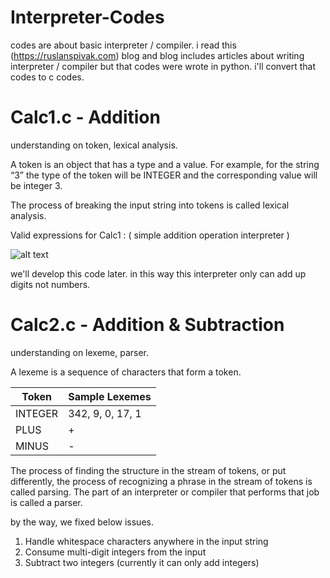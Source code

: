 # Interpreter-Codes

codes are about basic interpreter / compiler. i read this (https://ruslanspivak.com) blog and blog includes articles about writing interpreter / compiler but that codes were wrote in python. i'll convert that codes to c codes.  

# Calc1.c - Addition  
understanding on token, lexical analysis. 

A token is an object that has a type and a value.
For example, for the string “3” the type of the token will be INTEGER and the corresponding value will be integer 3.

The process of breaking the input string into tokens is called lexical analysis.

Valid expressions for Calc1 : ( simple addition operation interpreter )

![alt text](https://image.ibb.co/j1Fx26/1.jpg)

we'll develop this code later. in this way this interpreter only can  add up digits not numbers.

# Calc2.c  - Addition & Subtraction

understanding on lexeme, parser.

A lexeme is a sequence of characters that form a token.

Token   | Sample Lexemes
--------|---------------
INTEGER | 342, 9, 0, 17, 1
PLUS    | +
MINUS   | -


The process of finding the structure in the stream of tokens, or put differently, the process of recognizing a phrase in the stream of tokens is called parsing. The part of an interpreter or compiler that performs that job is called a parser.

by the way, we fixed below issues.

1. Handle whitespace characters anywhere in the input string
2. Consume multi-digit integers from the input
3. Subtract two integers (currently it can only add integers)



